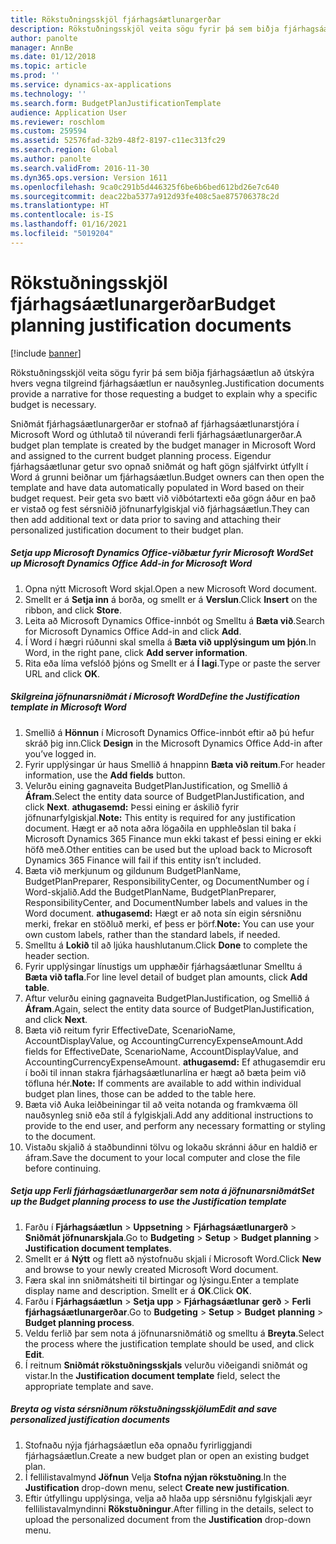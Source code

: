 ```yaml
---
title: Rökstuðningsskjöl fjárhagsáætlunargerðar
description: Rökstuðningsskjöl veita sögu fyrir þá sem biðja fjárhagsáætlun að útskýra hvers vegna tilgreind fjárhagsáætlun er nauðsynleg.
author: panolte
manager: AnnBe
ms.date: 01/12/2018
ms.topic: article
ms.prod: ''
ms.service: dynamics-ax-applications
ms.technology: ''
ms.search.form: BudgetPlanJustificationTemplate
audience: Application User
ms.reviewer: roschlom
ms.custom: 259594
ms.assetid: 52576fad-32b9-48f2-8197-c11ec313fc29
ms.search.region: Global
ms.author: panolte
ms.search.validFrom: 2016-11-30
ms.dyn365.ops.version: Version 1611
ms.openlocfilehash: 9ca0c291b5d446325f6be6b6bed612bd26e7c640
ms.sourcegitcommit: deac22ba5377a912d93fe408c5ae875706378c2d
ms.translationtype: HT
ms.contentlocale: is-IS
ms.lasthandoff: 01/16/2021
ms.locfileid: "5019204"
---
```

# <a name="budget-planning-justification-documents"></a><span data-ttu-id="c2a15-103">Rökstuðningsskjöl fjárhagsáætlunargerðar</span><span class="sxs-lookup"><span data-stu-id="c2a15-103">Budget planning justification documents</span></span>

[!include [banner](../includes/banner.md)]

<span data-ttu-id="c2a15-104">Rökstuðningsskjöl veita sögu fyrir þá sem biðja fjárhagsáætlun að útskýra hvers vegna tilgreind fjárhagsáætlun er nauðsynleg.</span><span class="sxs-lookup"><span data-stu-id="c2a15-104">Justification documents provide a narrative for those requesting a budget to explain why a specific budget is necessary.</span></span> 

<span data-ttu-id="c2a15-105">Sniðmát fjárhagsáætlunargerðar er stofnað af fjárhagsáætlunarstjóra í Microsoft Word og úthlutað til núverandi ferli fjárhagsáætlunargerðar.</span><span class="sxs-lookup"><span data-stu-id="c2a15-105">A budget plan template is created by the budget manager in Microsoft Word and assigned to the current budget planning process.</span></span> <span data-ttu-id="c2a15-106">Eigendur fjárhagsáætlunar getur svo opnað sniðmát og haft gögn sjálfvirkt útfyllt í Word á grunni beiðnar um fjárhagsáætlun.</span><span class="sxs-lookup"><span data-stu-id="c2a15-106">Budget owners can then open the template and have data automatically populated in Word based on their budget request.</span></span> <span data-ttu-id="c2a15-107">Þeir geta svo bætt við viðbótartexti eða gögn áður en það er vistað og fest sérsniðið jöfnunarfylgiskjal við fjárhagsáætlun.</span><span class="sxs-lookup"><span data-stu-id="c2a15-107">They can then add additional text or data prior to saving and attaching their personalized justification document to their budget plan.</span></span>

##### <a name="set-up-microsoft-dynamics-office-add-in-for-microsoft-word"></a><span data-ttu-id="c2a15-108">Setja upp Microsoft Dynamics Office-viðbætur fyrir Microsoft Word</span><span class="sxs-lookup"><span data-stu-id="c2a15-108">Set up Microsoft Dynamics Office Add-in for Microsoft Word</span></span>

1.  <span data-ttu-id="c2a15-109">Opna nýtt Microsoft Word skjal.</span><span class="sxs-lookup"><span data-stu-id="c2a15-109">Open a new Microsoft Word document.</span></span>
2.  <span data-ttu-id="c2a15-110">Smellt er á **Setja inn** á borða, og smellt er á **Verslun**.</span><span class="sxs-lookup"><span data-stu-id="c2a15-110">Click **Insert** on the ribbon, and click **Store**.</span></span>
3.  <span data-ttu-id="c2a15-111">Leita að Microsoft Dynamics Office-innbót og Smelltu á **Bæta við**.</span><span class="sxs-lookup"><span data-stu-id="c2a15-111">Search for Microsoft Dynamics Office Add-in and click **Add**.</span></span>
4.  <span data-ttu-id="c2a15-112">Í Word í hægri rúðunni skal smella á **Bæta við upplýsingum um þjón**.</span><span class="sxs-lookup"><span data-stu-id="c2a15-112">In Word, in the right pane, click **Add server information**.</span></span>
5.  <span data-ttu-id="c2a15-113">Rita eða líma vefslóð þjóns og Smellt er á **Í lagi**.</span><span class="sxs-lookup"><span data-stu-id="c2a15-113">Type or paste the server URL and click **OK**.</span></span>

##### <a name="define-the-justification-template-in-microsoft-word"></a><span data-ttu-id="c2a15-114">Skilgreina jöfnunarsniðmát í Microsoft Word</span><span class="sxs-lookup"><span data-stu-id="c2a15-114">Define the Justification template in Microsoft Word</span></span>

1.  <span data-ttu-id="c2a15-115">Smellið á **Hönnun** í Microsoft Dynamics Office-innbót eftir að þú hefur skráð þig inn.</span><span class="sxs-lookup"><span data-stu-id="c2a15-115">Click **Design** in the Microsoft Dynamics Office Add-in after you’ve logged in.</span></span>
2.  <span data-ttu-id="c2a15-116">Fyrir upplýsingar úr haus Smellið á hnappinn **Bæta við reitum**.</span><span class="sxs-lookup"><span data-stu-id="c2a15-116">For header information, use the **Add fields** button.</span></span>
3.  <span data-ttu-id="c2a15-117">Velurðu eining gagnaveita BudgetPlanJustification, og Smellið á **Áfram**.</span><span class="sxs-lookup"><span data-stu-id="c2a15-117">Select the entity data source of BudgetPlanJustification, and click **Next**.</span></span> <span data-ttu-id="c2a15-118">**athugasemd:** Þessi eining er áskilið fyrir jöfnunarfylgiskjal.</span><span class="sxs-lookup"><span data-stu-id="c2a15-118">**Note:** This entity is required for any justification document.</span></span> <span data-ttu-id="c2a15-119">Hægt er að nota aðra lögaðila en upphleðslan til baka í Microsoft Dynamics 365 Finance mun ekki takast ef þessi eining er ekki höfð með.</span><span class="sxs-lookup"><span data-stu-id="c2a15-119">Other entities can be used but the upload back to Microsoft Dynamics 365 Finance will fail if this entity isn’t included.</span></span>
4.  <span data-ttu-id="c2a15-120">Bæta við merkjunum og gildunum BudgetPlanName, BudgetPlanPreparer, ResponsibilityCenter, og DocumentNumber og í Word-skjalið.</span><span class="sxs-lookup"><span data-stu-id="c2a15-120">Add the BudgetPlanName, BudgetPlanPreparer, ResponsibilityCenter, and DocumentNumber labels and values in the Word document.</span></span> <span data-ttu-id="c2a15-121">**athugasemd:** Hægt er að nota sín eigin sérsniðnu merki, frekar en stöðluð merki, ef þess er þörf.</span><span class="sxs-lookup"><span data-stu-id="c2a15-121">**Note:** You can use your own custom labels, rather than the standard labels, if needed.</span></span>
5.  <span data-ttu-id="c2a15-122">Smelltu á **Lokið** til að ljúka haushlutanum.</span><span class="sxs-lookup"><span data-stu-id="c2a15-122">Click **Done** to complete the header section.</span></span>
6.  <span data-ttu-id="c2a15-123">Fyrir upplýsingar línustigs um upphæðir fjárhagsáætlunar Smelltu á **Bæta við tafla**.</span><span class="sxs-lookup"><span data-stu-id="c2a15-123">For line level detail of budget plan amounts, click **Add table**.</span></span>
7.  <span data-ttu-id="c2a15-124">Aftur velurðu eining gagnaveita BudgetPlanJustification, og Smellið á **Áfram**.</span><span class="sxs-lookup"><span data-stu-id="c2a15-124">Again, select the entity data source of BudgetPlanJustification, and click **Next**.</span></span>
8.  <span data-ttu-id="c2a15-125">Bæta við reitum fyrir EffectiveDate, ScenarioName, AccountDisplayValue, og AccountingCurrencyExpenseAmount.</span><span class="sxs-lookup"><span data-stu-id="c2a15-125">Add fields for EffectiveDate, ScenarioName, AccountDisplayValue, and AccountingCurrencyExpenseAmount.</span></span> <span data-ttu-id="c2a15-126">**athugasemd:** Ef athugasemdir eru í boði til innan stakra fjárhagsáætlunarlína er hægt að bæta þeim við töfluna hér.</span><span class="sxs-lookup"><span data-stu-id="c2a15-126">**Note:** If comments are available to add within individual budget plan lines, those can be added to the table here.</span></span>
9.  <span data-ttu-id="c2a15-127">Bæta við Auka leiðbeiningar til að veita notanda og framkvæma öll nauðsynleg snið eða stíl á fylgiskjali.</span><span class="sxs-lookup"><span data-stu-id="c2a15-127">Add any additional instructions to provide to the end user, and perform any necessary formatting or styling to the document.</span></span>
10. <span data-ttu-id="c2a15-128">Vistaðu skjalið á staðbundinni tölvu og lokaðu skránni áður en haldið er áfram.</span><span class="sxs-lookup"><span data-stu-id="c2a15-128">Save the document to your local computer and close the file before continuing.</span></span>

##### <a name="set-up-the-budget-planning-process-to-use-the-justification-template"></a><span data-ttu-id="c2a15-129">Setja upp Ferli fjárhagsáætlunargerðar sem nota á jöfnunarsniðmát</span><span class="sxs-lookup"><span data-stu-id="c2a15-129">Set up the Budget planning process to use the Justification template</span></span>

1.  <span data-ttu-id="c2a15-130">Farðu í **Fjárhagsáætlun** &gt; **Uppsetning** &gt; **Fjárhagsáætlunargerð** &gt; **Sniðmát jöfnunarskjala**.</span><span class="sxs-lookup"><span data-stu-id="c2a15-130">Go to **Budgeting** &gt; **Setup** &gt; **Budget planning** &gt; **Justification document templates**.</span></span>
2.  <span data-ttu-id="c2a15-131">Smellt er á **Nýtt** og flett að nýstofnuðu skjali í Microsoft Word.</span><span class="sxs-lookup"><span data-stu-id="c2a15-131">Click **New** and browse to your newly created Microsoft Word document.</span></span>
3.  <span data-ttu-id="c2a15-132">Færa skal inn sniðmátsheiti til birtingar og lýsingu.</span><span class="sxs-lookup"><span data-stu-id="c2a15-132">Enter a template display name and description.</span></span> <span data-ttu-id="c2a15-133">Smellt er á **OK**.</span><span class="sxs-lookup"><span data-stu-id="c2a15-133">Click **OK**.</span></span>
4.  <span data-ttu-id="c2a15-134">Farðu í **Fjárhagsáætlun** &gt; **Setja upp** &gt; **Fjárhagsáætlunar** **gerð** &gt; **Ferli fjárhagsáætlunargerðar**.</span><span class="sxs-lookup"><span data-stu-id="c2a15-134">Go to **Budgeting** &gt; **Setup** &gt; **Budget** **planning** &gt; **Budget planning process**.</span></span>
5.  <span data-ttu-id="c2a15-135">Veldu ferlið þar sem nota á jöfnunarsniðmátið og smelltu á **Breyta**.</span><span class="sxs-lookup"><span data-stu-id="c2a15-135">Select the process where the justification template should be used, and click **Edit**.</span></span>
6.  <span data-ttu-id="c2a15-136">Í reitnum **Sniðmát rökstuðningsskjals** velurðu viðeigandi sniðmát og vistar.</span><span class="sxs-lookup"><span data-stu-id="c2a15-136">In the **Justification document template** field, select the appropriate template and save.</span></span>

##### <a name="edit-and-save-personalized-justification-documents"></a><span data-ttu-id="c2a15-137">Breyta og vista sérsniðnum rökstuðningsskjölum</span><span class="sxs-lookup"><span data-stu-id="c2a15-137">Edit and save personalized justification documents</span></span>

1.  <span data-ttu-id="c2a15-138">Stofnaðu nýja fjárhagsáætlun eða opnaðu fyrirliggjandi fjárhagsáætlun.</span><span class="sxs-lookup"><span data-stu-id="c2a15-138">Create a new budget plan or open an existing budget plan.</span></span>
2.  <span data-ttu-id="c2a15-139">Í fellilistavalmynd **Jöfnun** Velja **Stofna nýjan rökstuðning**.</span><span class="sxs-lookup"><span data-stu-id="c2a15-139">In the **Justification** drop-down menu, select **Create new justification**.</span></span>
3.  <span data-ttu-id="c2a15-140">Eftir útfyllingu upplýsinga, velja að hlaða upp sérsniðnu fylgiskjali æyr fellilistavalmyndinni **Rökstuðningur**.</span><span class="sxs-lookup"><span data-stu-id="c2a15-140">After filling in the details, select to upload the personalized document from the **Justification** drop-down menu.</span></span>




